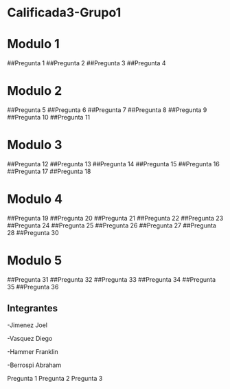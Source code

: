 # Calificada3-Grupo1
# Modulo 1
##Pregunta 1
##Pregunta 2
##Pregunta 3
##Pregunta 4

# Modulo 2
##Pregunta 5
##Pregunta 6
##Pregunta 7
##Pregunta 8
##Pregunta 9
##Pregunta 10
##Pregunta 11

# Modulo 3
##Pregunta 12
##Pregunta 13
##Pregunta 14
##Pregunta 15
##Pregunta 16
##Pregunta 17
##Pregunta 18

# Modulo 4
##Pregunta 19
##Pregunta 20
##Pregunta 21
##Pregunta 22
##Pregunta 23
##Pregunta 24
##Pregunta 25
##Pregunta 26
##Pregunta 27
##Pregunta 28
##Pregunta 30
# Modulo 5
##Pregunta 31
##Pregunta 32
##Pregunta 33
##Pregunta 34
##Pregunta 35
##Pregunta 36


## Integrantes

-Jimenez Joel

-Vasquez Diego

-Hammer Franklin

-Berrospi Abraham


Pregunta 1
Pregunta 2
Pregunta 3
